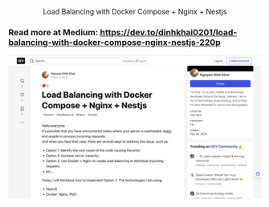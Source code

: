 
<p align="center">Load Balancing with Docker Compose + Nginx + Nestjs</p>

### Read more at Medium: https://dev.to/dinhkhai0201/load-balancing-with-docker-compose-nginx-nestjs-220p 

![Load Balancing with Docker Compose + Nginx + Nestjs Medium ](doc/medium.png)
